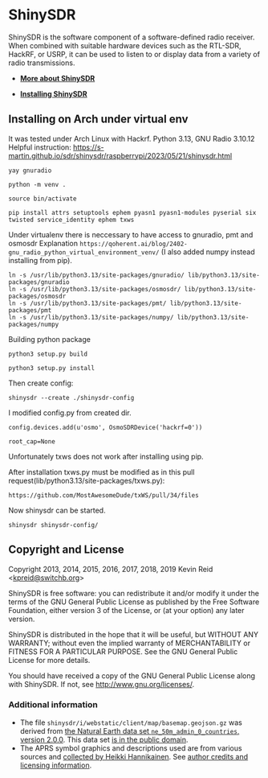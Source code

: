 ShinySDR
========

ShinySDR is the software component of a software-defined radio receiver. When combined with suitable hardware devices such as the RTL-SDR, HackRF, or USRP, it can be used to listen to or display data from a variety of radio transmissions.

* **[More about ShinySDR](https://shinysdr.switchb.org/)**

* **[Installing ShinySDR](https://shinysdr.switchb.org/manual/installation)**


Installing on Arch under virtual env
---------------------
It was tested under Arch Linux with Hackrf.
Python 3.13, GNU Radio 3.10.12
Helpful instruction: https://s-martin.github.io/sdr/shinysdr/raspberrypi/2023/05/21/shinysdr.html

`yay gnuradio`

`python -m venv .`

`source bin/activate`

`pip install attrs setuptools ephem pyasn1 pyasn1-modules pyserial six twisted service_identity ephem txws`

Under virtualenv there is neccessary to have access to gnuradio, pmt and osmosdr
Explanation `https://qoherent.ai/blog/2402-gnu_radio_python_virtual_environment_venv/`
(I also added numpy instead installing from pip).

```
ln -s /usr/lib/python3.13/site-packages/gnuradio/ lib/python3.13/site-packages/gnuradio
ln -s /usr/lib/python3.13/site-packages/osmosdr/ lib/python3.13/site-packages/osmosdr
ln -s /usr/lib/python3.13/site-packages/pmt/ lib/python3.13/site-packages/pmt
ln -s /usr/lib/python3.13/site-packages/numpy/ lib/python3.13/site-packages/numpy
```

Building python package

`python3 setup.py build`

`python3 setup.py install`

Then create config:

`shinysdr --create ./shinysdr-config`

I modified config.py from created dir.

`config.devices.add(u'osmo', OsmoSDRDevice('hackrf=0'))`

`root_cap=None`

Unfortunately txws does not work after installing using pip.

After installation txws.py must be modified as in this pull request(lib/python3.13/site-packages/txws.py):

`https://github.com/MostAwesomeDude/txWS/pull/34/files`

Now shinysdr can be started.

`shinysdr shinysdr-config/`


Copyright and License
---------------------

Copyright 2013, 2014, 2015, 2016, 2017, 2018, 2019 Kevin Reid &lt;kpreid@switchb.org&gt;

ShinySDR is free software: you can redistribute it and/or modify
it under the terms of the GNU General Public License as published by
the Free Software Foundation, either version 3 of the License, or
(at your option) any later version.

ShinySDR is distributed in the hope that it will be useful,
but WITHOUT ANY WARRANTY; without even the implied warranty of
MERCHANTABILITY or FITNESS FOR A PARTICULAR PURPOSE.  See the
GNU General Public License for more details.

You should have received a copy of the GNU General Public License
along with ShinySDR.  If not, see <http://www.gnu.org/licenses/>.

### Additional information

* The file `shinysdr/i/webstatic/client/map/basemap.geojson.gz` was derived from [the Natural Earth data set `ne_50m_admin_0_countries`, version 2.0.0](http://www.naturalearthdata.com/downloads/50m-cultural-vectors/).
    This data set [is in the public domain](http://www.naturalearthdata.com/about/terms-of-use/).
* The APRS symbol graphics and descriptions used are from various sources and [collected by Heikki Hannikainen](https://github.com/hessu/aprs-symbols).
    See [author credits and licensing information](https://github.com/hessu/aprs-symbols/blob/master/COPYRIGHT.md).
